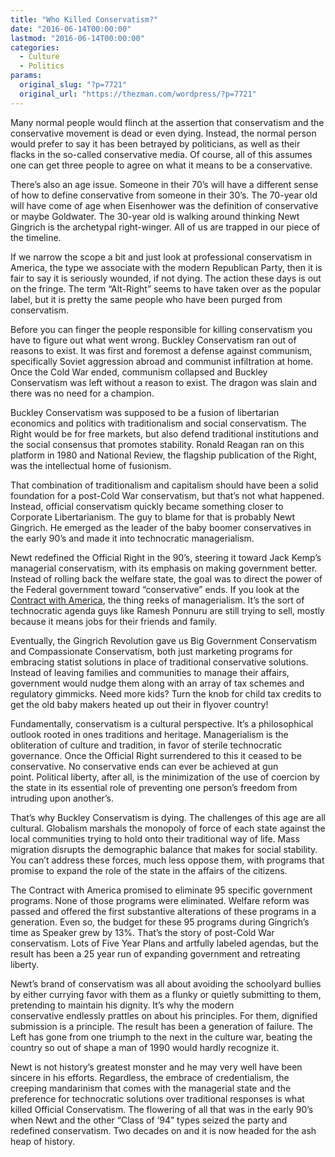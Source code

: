 ```yaml
---
title: "Who Killed Conservatism?"
date: "2016-06-14T00:00:00"
lastmod: "2016-06-14T00:00:00"
categories:
  - Culture
  - Politics
params:
  original_slug: "?p=7721"
  original_url: "https://thezman.com/wordpress/?p=7721"
---
```


Many normal people would flinch at the assertion that conservatism and
the conservative movement is dead or even dying. Instead, the normal
person would prefer to say it has been betrayed by politicians, as well
as their flacks in the so-called conservative media. Of course, all of
this assumes one can get three people to agree on what it means to be a
conservative.

There’s also an age issue. Someone in their 70’s will have a different
sense of how to define conservative from someone in their 30’s. The
70-year old will have come of age when Eisenhower was the definition of
conservative or maybe Goldwater. The 30-year old is walking around
thinking Newt Gingrich is the archetypal right-winger. All of us are
trapped in our piece of the timeline.

If we narrow the scope a bit and just look at professional conservatism
in America, the type we associate with the modern Republican Party, then
it is fair to say it is seriously wounded, if not dying. The action
these days is out on the fringe. The term “Alt-Right” seems to have
taken over as the popular label, but it is pretty the same people who
have been purged from conservatism.

Before you can finger the people responsible for killing conservatism
you have to figure out what went wrong. Buckley Conservatism ran out of
reasons to exist. It was first and foremost a defense against communism,
specifically Soviet aggression abroad and communist infiltration at
home. Once the Cold War ended, communism collapsed and Buckley
Conservatism was left without a reason to exist. The dragon was slain
and there was no need for a champion.

Buckley Conservatism was supposed to be a fusion of libertarian
economics and politics with traditionalism and social conservatism. The
Right would be for free markets, but also defend traditional
institutions and the social consensus that promotes stability. Ronald
Reagan ran on this platform in 1980 and National Review, the flagship
publication of the Right, was the intellectual home of fusionism.

That combination of traditionalism and capitalism should have been a
solid foundation for a post-Cold War conservatism, but that’s not what
happened. Instead, official conservatism quickly became something closer
to Corporate Libertarianism. The guy to blame for that is probably Newt
Gingrich. He emerged as the leader of the baby boomer conservatives in
the early 90’s and made it into technocratic managerialism.

Newt redefined the Official Right in the 90’s, steering it toward Jack
Kemp’s managerial conservatism, with its emphasis on making government
better. Instead of rolling back the welfare state, the goal was to
direct the power of the Federal government toward “conservative” ends.
If you look at the <a
href="https://en.wikipedia.org/wiki/Contract_with_America#The_Taking_Back_Our_Streets_Act"
rel="noopener" target="_blank">Contract with America</a>, the thing
reeks of managerialism. It’s the sort of technocratic agenda guys like
Ramesh Ponnuru are still trying to sell, mostly because it means jobs
for their friends and family.

Eventually, the Gingrich Revolution gave us Big Government Conservatism
and Compassionate Conservatism, both just marketing programs for
embracing statist solutions in place of traditional conservative
solutions. Instead of leaving families and communities to manage their
affairs, government would nudge them along with an array of tax schemes
and regulatory gimmicks. Need more kids? Turn the knob for child tax
credits to get the old baby makers heated up out their in flyover
country!

Fundamentally, conservatism is a cultural perspective. It’s a
philosophical outlook rooted in ones traditions and heritage.
Managerialism is the obliteration of culture and tradition, in favor of
sterile technocratic governance. Once the Official Right surrendered to
this it ceased to be conservative. No conservative ends can ever be
achieved at gun point. Political liberty, after all, is the minimization
of the use of coercion by the state in its essential role of preventing
one person’s freedom from intruding upon another’s.

That’s why Buckley Conservatism is dying. The challenges of this age are
all cultural. Globalism marshals the monopoly of force of each state
against the local communities trying to hold onto their traditional way
of life. Mass migration disrupts the demographic balance that makes for
social stability. You can’t address these forces, much less oppose them,
with programs that promise to expand the role of the state in the
affairs of the citizens.

The Contract with America promised to eliminate 95 specific government
programs. None of those programs were eliminated. Welfare reform was
passed and offered the first substantive alterations of these programs
in a generation. Even so, the budget for these 95 programs during
Gingrich’s time as Speaker grew by 13%. That’s the story of post-Cold
War conservatism. Lots of Five Year Plans and artfully labeled agendas,
but the result has been a 25 year run of expanding government and
retreating liberty.

Newt’s brand of conservatism was all about avoiding the schoolyard
bullies by either currying favor with them as a flunky or quietly
submitting to them, pretending to maintain his dignity. It’s why the
modern conservative endlessly prattles on about his principles. For
them, dignified submission is a principle. The result has been a
generation of failure. The Left has gone from one triumph to the next in
the culture war, beating the country so out of shape a man of 1990 would
hardly recognize it.

Newt is not history’s greatest monster and he may very well have been
sincere in his efforts. Regardless, the embrace of credentialism, the
creeping mandarinism that comes with the managerial state and the
preference for technocratic solutions over traditional responses is what
killed Official Conservatism. The flowering of all that was in the early
90’s when Newt and the other “Class of ’94” types seized the party and
redefined conservatism. Two decades on and it is now headed for the ash
heap of history.
